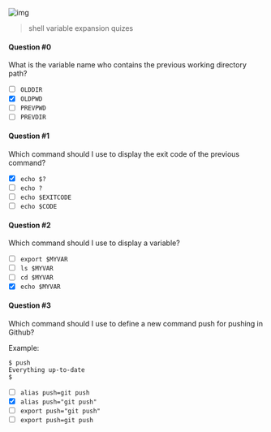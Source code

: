 ![img](https://assets.imaginablefutures.com/media/images/ALX_Logo.max-200x150.png)
  > shell variable expansion quizes

#### Question #0
What is the variable name who contains the previous working directory path?

* [ ] ```OLDDIR```
* [X] ```OLDPWD```
* [ ] ```PREVPWD```
* [ ] ```PREVDIR```

#### Question #1
Which command should I use to display the exit code of the previous command?

* [X] ```echo $?```
* [ ] ```echo ?```
* [ ] ```echo $EXITCODE```
* [ ] ```echo $CODE```

#### Question #2
Which command should I use to display a variable?

* [ ] ```export $MYVAR```
* [ ] ```ls $MYVAR```
* [ ] ```cd $MYVAR```
* [X] ```echo $MYVAR```

#### Question #3
Which command should I use to define a new command push for pushing in Github?

Example:
```
$ push 
Everything up-to-date
$
```
* [ ] ```alias push=git push```
* [X] ```alias push="git push"```
* [ ] ```export push="git push"```
* [ ] ```export push=git push```
